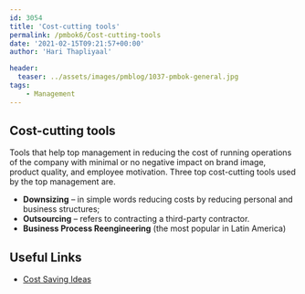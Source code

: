 ```yaml
---
id: 3054   
title: 'Cost-cutting tools'
permalink: /pmbok6/Cost-cutting-tools
date: '2021-02-15T09:21:57+00:00'
author: 'Hari Thapliyaal'

header:
  teaser: ../assets/images/pmblog/1037-pmbok-general.jpg
tags:
    - Management
---
```


## Cost-cutting tools

Tools that help top management in reducing the cost of running operations of the company with minimal or no negative impact on brand image, product quality, and employee motivation. Three top cost-cutting tools used by the top management are.

- **Downsizing** – in simple words reducing costs by reducing personal and business structures;
- **Outsourcing** – refers to contracting a third-party contractor.
- **Business Process Reengineering** (the most popular in Latin America)

## Useful Links

- [Cost Saving Ideas](https://www.smartteh.eu/en/blog/cost-saving-ideas-manufacturing)